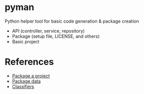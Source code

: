 # pyman

Python helper tool for basic code generation & package creation

- API (controller, service, repository)
- Package (setup file, LICENSE, and others)
- Basic project

# References

- [Package a project](https://packaging.python.org/tutorials/packaging-projects/)
- [Package data](https://setuptools.readthedocs.io/en/latest/userguide/datafiles.html)
- [Classifiers](https://pypi.org/classifiers/)

